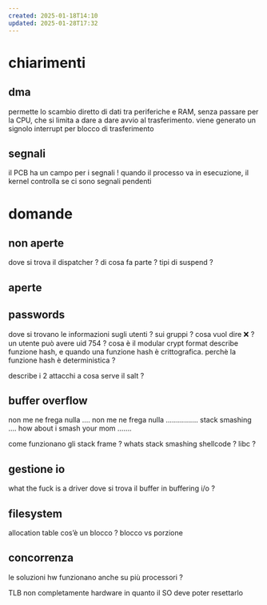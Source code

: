 ```yaml
---
created: 2025-01-18T14:10
updated: 2025-01-28T17:32
---
```

# chiarimenti
## dma
permette lo scambio diretto di dati tra periferiche e RAM, senza passare per la CPU, che si limita a dare a dare avvio al trasferimento. viene generato un signolo interrupt per blocco di trasferimento
## segnali
il PCB ha un campo per i segnali ! quando il processo va in esecuzione, il kernel controlla se ci sono segnali pendenti


# domande
## non aperte
dove si trova il dispatcher ? di cosa fa parte ?
tipi di suspend ?
## aperte


## passwords
dove si trovano le informazioni sugli utenti ? sui gruppi ?
cosa vuol dire :x: ?
un utente può avere uid 754 ?
cosa è il modular crypt format
describe funzione hash, e quando una funzione hash è crittografica. perchè la funzione hash è deterministica ?

describe i 2 attacchi
a cosa serve il salt ?


## buffer overflow
non me ne frega nulla …. non me ne frega nulla ……………. stack smashing …. how about i smash your mom ……. 

come funzionano gli stack frame ?
whats stack smashing
shellcode ? libc ?

## gestione io
what the fuck is a driver
dove si trova il buffer in buffering i/o ? 

## filesystem
allocation table
cos’è un blocco ? blocco vs porzione

## concorrenza
le soluzioni hw funzionano anche su più processori ?


TLB non completamente hardware in quanto il SO deve poter resettarlo